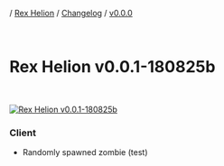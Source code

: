 / [Rex Helion](../../../) / [Changelog](../../) / [v0.0.0](../)

<br>

# Rex Helion v0.0.1-180825b

<br>

[![Rex Helion v0.0.1-180825b](http://img.youtube.com/vi/ACUsYKj9x4M/0.jpg)](http://www.youtube.com/watch?v=ACUsYKj9x4M "Rex Helion v0.0.1-180825b")

### Client ###

- Randomly spawned zombie (test)

<br>
<br>
<br>
